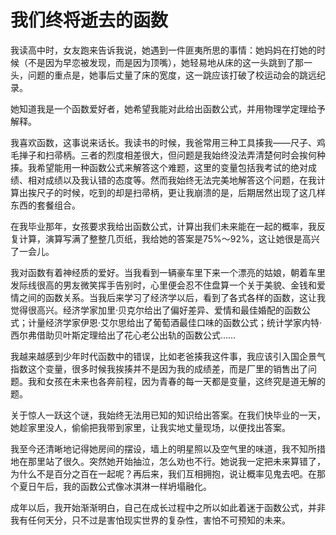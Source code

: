 # 我们终将逝去的函数

我读高中时，女友跑来告诉我说，她遇到一件匪夷所思的事情：她妈妈在打她的时候（不是因为早恋被发现，而是因为顶嘴），她轻易地从床的这一头跳到了那一头，问题的重点是，她事后丈量了床的宽度，这一跳应该打破了校运动会的跳远纪录。 

她知道我是一个函数爱好者，她希望我能对此给出函数公式，并用物理学定理给予解释。 

我喜欢函数，这事说来话长。我读书的时候，我爸常用三种工具揍我——尺子、鸡毛掸子和扫帚柄。三者的烈度相差很大，但问题是我始终没法弄清楚何时会挨何种揍。我希望能用一种函数公式来解答这个难题，这里的变量包括我考试的绝对成绩、相对成绩以及我认错的态度等。然而我始终无法完美地解答这个问题，在我计算出挨尺子的时候，吃到的却是扫帚柄，更让我崩溃的是，后期居然出现了这几样东西的套餐组合。 

在我毕业那年，女孩要求我给出函数公式，计算出我们未来能在一起的概率，我反复计算，演算写满了整整几页纸，我给她的答案是75%～92%，这让她很是高兴了一会儿。 

我对函数有着神经质的爱好。当我看到一辆豪车里下来一个漂亮的姑娘，朝着车里发际线很高的男友微笑挥手告别时，心里便会忍不住盘算一个关于美貌、金钱和爱情之间的函数关系。当我后来学习了经济学以后，看到了各式各样的函数，这让我觉得很高兴。经济学家加里·贝克尔给出了偏好差异、爱情和最佳婚配的函数公式；计量经济学家伊恩·艾尔思给出了葡萄酒最佳口味的函数公式；统计学家内特·西尔弗借助贝叶斯定理给出了花心老公出轨的函数公式…… 

我越来越感到少年时代函数中的错误，比如老爸揍我这件事，我应该引入国企景气指数这个变量，很多时候我挨揍并不是因为我的成绩差，而是厂里的销售出了问题。我和女孩在未来也各奔前程，因为青春的每一天都是变量，这终究是道无解的题。 

关于惊人一跃这个谜，我始终无法用已知的知识给出答案。在我们快毕业的一天，她趁家里没人，偷偷把我带到家里，让我实地丈量现场，以便找出答案。 

我至今还清晰地记得她房间的摆设，墙上的明星照以及空气里的味道，我不知所措地在那里站了很久。突然她开始抽泣，怎么劝也不行。她说我一定把未来算错了，为什么不是百分之百在一起呢？再后来，我们互相拥抱，说让概率见鬼去吧。在那个夏日午后，我的函数公式像冰淇淋一样坍塌融化。 

成年以后，我开始渐渐明白，自己在成长过程中之所以如此着迷于函数公式，并非我有任何天分，只不过是害怕现实世界的复杂性，害怕不可预知的未来。
